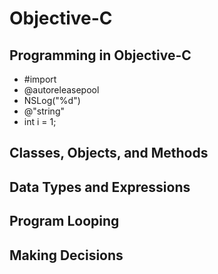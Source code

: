 # Objective-C

## Programming in Objective-C

- #import
- @autoreleasepool
- NSLog("%d")
- @"string"
- int i = 1;

## Classes, Objects, and Methods

## Data Types and Expressions

## Program Looping

## Making Decisions